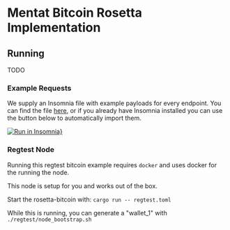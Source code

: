 # Mentat Bitcoin Rosetta Implementation

## Running

TODO

### Example Requests

We supply an Insomnia file with example payloads for every endpoint. You can find the file [here](tools/Insomnia_example_payloads.json), or if you already have Insomnia installed you can use the button below to automatically import them.

[![Run in Insomnia}](https://insomnia.rest/images/run.svg)](<insomnia://app/import?uri=https://github.com/monadicus/rosetta-bitcoin/blob/main/tools/Insomnia_example_payloads.json>)

### Regtest Node

Running this regtest bitcoin example requires `docker` and uses docker for the running the node.

This node is setup for you and works out of the box.

Start the rosetta-bitcoin with: `cargo run -- regtest.toml`

While this is running, you can generate a "wallet_1" with `./regtest/node_bootstrap.sh`
